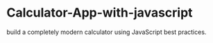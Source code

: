 # Calculator-App-with-javascript
build a completely modern calculator using JavaScript best practices.
